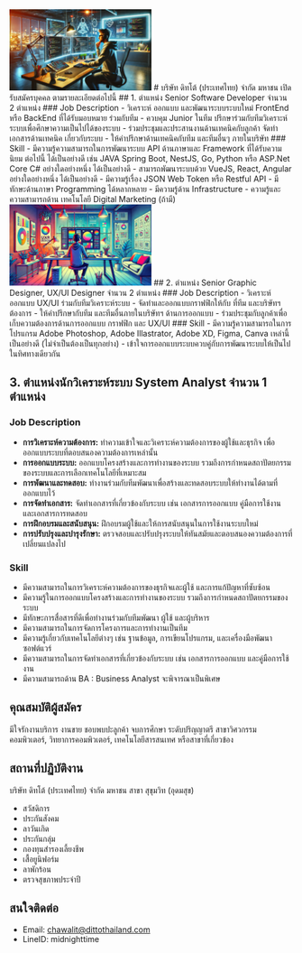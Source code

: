 <img src="./1.jpg" width="50%" />
# บริษัท ดิทโต้ (ประเทศไทย) จำกัด มหาชน เปิดรับสมัครบุคคล ตามรายละเอียดต่อไปนี้
## 1. ตำแหน่ง Senior Software Developer จำนวน 2 ตำแหน่ง
### Job Description
- วิเคราะห์ ออกแบบ และพัฒนาระบบระบบใหม่ FrontEnd หรือ BackEnd ที่ได้รับมอบหมาย ร่วมกับทีม
- ควบคุม Junior ในทีม ปรึกษาร่วมกับทีมวิเคราะห์ระบบเพื่อศึกษาความเป็นไปได้ของระบบ
- ร่วมประชุมและประสานงานด้านเทคนิคกับลูกค้า จัดทำเอกสารด้านเทคนิค  เกี่ยวกับระบบ
- ให้คำปรึกษาด้านเทคนิคกับทีม และทีมอื่นๆ ภายในบริษัท
### Skill
- มีความรู้ความสามารถในการพัฒนาระบบ API ด้านภาษาและ Framework ที่ได้รับความนิยม ต่อไปนี้ ได้เป็นอย่างดี เช่น JAVA Spring Boot, NestJS, Go, Python หรือ ASP.Net Core C# อย่างใดอย่างหนึ่ง ได้เป็นอย่างดี
- สามารถพัฒนาระบบด้วย VueJS, React, Angular อย่างใดอย่างหนึ่ง ได้เป็นอย่างดี
- มีความรู้เรื่อง JSON Web Token หรือ Restful API
- มีทักษะด้านภาษา Programming ได้หลากหลาย
- มีความรู้ด้าน Infrastructure
- ความรู้และความสามารถด้าน เทคโนโลยี Digital Marketing (ถ้ามี)

<img src="./2.jpg" width="50%" />
## 2. ตำแหน่ง Senior Graphic Designer, UX/UI Designer จำนวน 2 ตำแหน่ง
### Job Description
- วิเคราะห์ ออกแบบ UX/UI ร่วมกับทีมวิเคราะห์ระบบ
- จัดทำและออกแบบกราฟฟิกให้กับ ที่ทีม และบริษัทฯต้องการ
- ให้คำปรึกษากับทีม และทีมอื่นภายในบริษัทฯ ด้านการออกแบบ
- ร่วมประชุมกับลูกค้าเพื่อเก็บความต้องการด้านการออกแบบ กราฟฟิก และ UX/UI
### Skill
- มีความรู้ความสามารถในการโปรแกรม Adobe Photoshop, Adobe Illastrator, Adobe XD, Figma, Canva เหล่านี้เป็นอย่างดี (ไม่จำเป็นต้องเป็นทุกอย่าง)
- เข้าใจการออกแบบระบบควบคู่กับการพัฒนาระบบให้เป็นไปในทิศทางเดียวกัน

## 3. ตำแหน่งนักวิเคราะห์ระบบ System Analyst จำนวน 1 ตำแหน่ง
### Job Description
- <b>การวิเคราะห์ความต้องการ:</b> ทำความเข้าใจและวิเคราะห์ความต้องการของผู้ใช้และธุรกิจ เพื่อออกแบบระบบที่ตอบสนองความต้องการเหล่านั้น
- <b>การออกแบบระบบ:</b> ออกแบบโครงสร้างและการทำงานของระบบ รวมถึงการกำหนดสถาปัตยกรรมของระบบและการเลือกเทคโนโลยีที่เหมาะสม
- <b>การพัฒนาและทดสอบ:</b> ทำงานร่วมกับทีมพัฒนาเพื่อสร้างและทดสอบระบบให้ทำงานได้ตามที่ออกแบบไว้
- <b>การจัดทำเอกสาร:</b> จัดทำเอกสารที่เกี่ยวข้องกับระบบ เช่น เอกสารการออกแบบ คู่มือการใช้งาน และเอกสารการทดสอบ
- <b>การฝึกอบรมและสนับสนุน:</b> ฝึกอบรมผู้ใช้และให้การสนับสนุนในการใช้งานระบบใหม่
- <b>การปรับปรุงและบำรุงรักษา:</b> ตรวจสอบและปรับปรุงระบบให้ทันสมัยและตอบสนองความต้องการที่เปลี่ยนแปลงไป
### Skill
- มีความสามารถในการวิเคราะห์ความต้องการของธุรกิจและผู้ใช้ และการแก้ปัญหาที่ซับซ้อน
- มีความรู้ในการออกแบบโครงสร้างและการทำงานของระบบ รวมถึงการกำหนดสถาปัตยกรรมของระบบ
- มีทักษะการสื่อสารที่ดีเพื่อทำงานร่วมกับทีมพัฒนา ผู้ใช้ และผู้บริหาร
- มีความสามารถในการจัดการโครงการและการทำงานเป็นทีม
- มีความรู้เกี่ยวกับเทคโนโลยีต่างๆ เช่น ฐานข้อมูล, การเขียนโปรแกรม, และเครื่องมือพัฒนาซอฟต์แวร์
- มีความสามารถในการจัดทำเอกสารที่เกี่ยวข้องกับระบบ เช่น เอกสารการออกแบบ และคู่มือการใช้งาน
- มีความสามารถด้าน BA : Business Analyst จะพิจารณาเป็นพิเศษ

## คุณสมบัติผู้สมัคร
มีใจรักงานบริการ งานขาย ชอบพบปะลูกค้า จบการศึกษา ระดับปริญญาตรี สาขาวิศวกรรมคอมพิวเตอร์, วิทยาการคอมพิวเตอร์, เทคโนโลยีสารสนเทศ หรือสาขาที่เกี่ยวข้อง

## สถานที่ปฏิบัติงาน
บริษัท ดิทโต้ (ประเทศไทย) จำกัด มหาชน สาขา สุขุมวิท (อุดมสุข)
- สวัสดิการ
- ประกันสังคม
- ลาวันเกิด
- ประกันกลุ่ม
- กองทุนสำรองเลี้ยงชีพ
- เสื้อยูนิฟอร์ม
- ลาพักร้อน
- ตรวจสุขภาพประจำปี

## สนใจติดต่อ
- Email: chawalit@dittothailand.com
- LineID: midnighttime
